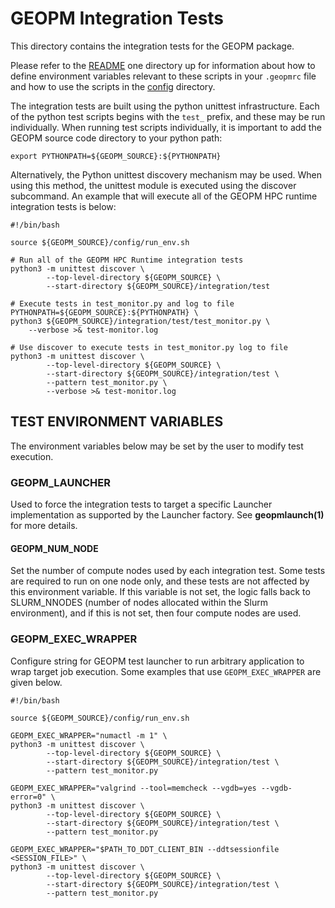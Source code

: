 GEOPM Integration Tests
=======================

This directory contains the integration tests for the GEOPM package.

Please refer to the [README](../README.md) one directory up for
information about how to define environment variables relevant to these
scripts in your `.geopmrc` file and how to use the scripts in the
[config](../config) directory.

The integration tests are built using the python unittest
infrastructure.  Each of the python test scripts begins with
the `test_` prefix, and these may be run individually.  When
running test scripts individually, it is important to add
the GEOPM source code directory to your python path:

```
export PYTHONPATH=${GEOPM_SOURCE}:${PYTHONPATH}
```

Alternatively, the Python unittest discovery mechanism may be used.
When using this method, the unittest module is executed using the
discover subcommand.  An example that will execute all of the GEOPM
HPC runtime integration tests is below:

```
#!/bin/bash

source ${GEOPM_SOURCE}/config/run_env.sh

# Run all of the GEOPM HPC Runtime integration tests
python3 -m unittest discover \
        --top-level-directory ${GEOPM_SOURCE} \
        --start-directory ${GEOPM_SOURCE}/integration/test

# Execute tests in test_monitor.py and log to file
PYTHONPATH=${GEOPM_SOURCE}:${PYTHONPATH} \
python3 ${GEOPM_SOURCE}/integration/test/test_monitor.py \
    --verbose >& test-monitor.log

# Use discover to execute tests in test_monitor.py log to file
python3 -m unittest discover \
        --top-level-directory ${GEOPM_SOURCE} \
        --start-directory ${GEOPM_SOURCE}/integration/test \
        --pattern test_monitor.py \
        --verbose >& test-monitor.log

```

TEST ENVIRONMENT VARIABLES
--------------------------

The environment variables below may be set by the user to modify test
execution.

### GEOPM_LAUNCHER
Used to force the integration tests to target a specific Launcher
implementation as supported by the Launcher factory.  See
**geopmlaunch(1)** for more details.

#### GEOPM_NUM_NODE
Set the number of compute nodes used by each integration test.  Some
tests are required to run on one node only, and these tests are not
affected by this environment variable.  If this variable is not set,
the logic falls back to SLURM_NNODES (number of nodes allocated within
the Slurm environment), and if this is not set, then four compute
nodes are used.

### GEOPM_EXEC_WRAPPER
Configure string for GEOPM test launcher to run arbitrary
application to wrap target job execution.  Some examples
that use `GEOPM_EXEC_WRAPPER` are given below.

```
#!/bin/bash

source ${GEOPM_SOURCE}/config/run_env.sh

GEOPM_EXEC_WRAPPER="numactl -m 1" \
python3 -m unittest discover \
        --top-level-directory ${GEOPM_SOURCE} \
        --start-directory ${GEOPM_SOURCE}/integration/test \
        --pattern test_monitor.py

GEOPM_EXEC_WRAPPER="valgrind --tool=memcheck --vgdb=yes --vgdb-error=0" \
python3 -m unittest discover \
        --top-level-directory ${GEOPM_SOURCE} \
        --start-directory ${GEOPM_SOURCE}/integration/test \
        --pattern test_monitor.py

GEOPM_EXEC_WRAPPER="$PATH_TO_DDT_CLIENT_BIN --ddtsessionfile <SESSION_FILE>" \
python3 -m unittest discover \
        --top-level-directory ${GEOPM_SOURCE} \
        --start-directory ${GEOPM_SOURCE}/integration/test \
        --pattern test_monitor.py
```
